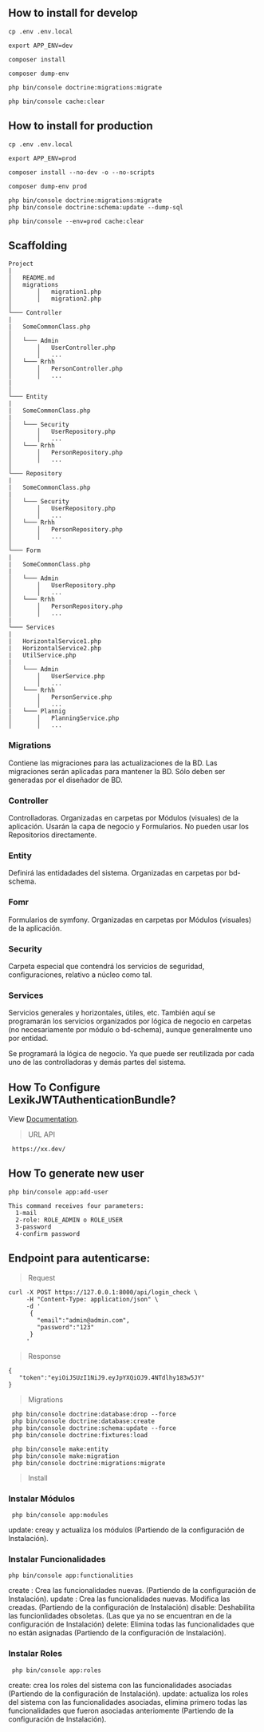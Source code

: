 ## How to install for develop

```
cp .env .env.local
```

```
export APP_ENV=dev
```

```
composer install
```

```
composer dump-env
```

```
php bin/console doctrine:migrations:migrate
```

```
php bin/console cache:clear
```

## How to install for production

```
cp .env .env.local
```

```
export APP_ENV=prod
```

```
composer install --no-dev -o --no-scripts
```

```
composer dump-env prod
```

```
php bin/console doctrine:migrations:migrate
php bin/console doctrine:schema:update --dump-sql
```

```
php bin/console --env=prod cache:clear
```

## Scaffolding

```
Project
|
│   README.md
│   migrations    
│       │   migration1.php      
│       │   migration2.php
│   
└─── Controller 
|   
|   SomeCommonClass.php
│   
│   └─── Admin
│       │   UserController.php       
│       │   ...
│   └─── Rrhh
│       │   PersonController.php       
│       │   ...
| 
│   
└─── Entity
|   
|   SomeCommonClass.php
|
│   └─── Security
│       │   UserRepository.php      
│       │   ...
│   └─── Rrhh
│       │   PersonRepository.php       
│       │   ...
│   
└─── Repository
|   
|   SomeCommonClass.php
|
│   └─── Security
│       │   UserRepository.php      
│       │   ...
│   └─── Rrhh
│       │   PersonRepository.php       
│       │   ...
│   
└─── Form
|   
|   SomeCommonClass.php
|
│   └─── Admin
│       │   UserRepository.php      
│       │   ...
│   └─── Rrhh
│       │   PersonRepository.php       
│       │   ...
|
└─── Services
|   
|   HorizontalService1.php
|   HorizontalService2.php
|   UtilService.php
|
│   └─── Admin
│       │   UserService.php       
│       │   ...
│   └─── Rrhh
│       │   PersonService.php       
│       │   ...
|   └─── Plannig
│       │   PlanningService.php       
│       │   ...

```

### Migrations ###
Contiene las migraciones para las actualizaciones de la BD. Las migraciones serán aplicadas para mantener la BD. Sólo deben ser generadas por el diseñador de BD.


### Controller ###
Controlladoras. Organizadas en carpetas por Módulos (visuales) de la aplicación. Usarán la capa de negocio y Formularios. No pueden usar los Repositorios directamente.

### Entity ###
Definirá las entidadades del sistema. Organizadas en carpetas por bd-schema.

### Fomr ###
Formularios de symfony. Organizadas en carpetas por Módulos (visuales) de la aplicación.

### Security ###
Carpeta especial que contendrá los servicios de seguridad, configuraciones, relativo a núcleo como tal. 

### Services ###
Servicios generales y horizontales, útiles, etc.
También aquí se programarán los servicios organizados por lógica de negocio en carpetas (no necesariamente por módulo o bd-schema), aunque generalmente uno por entidad. 

Se programará la lógica de negocio. Ya que puede ser reutilizada por cada uno de las controlladoras y demás partes del sistema.





## How To Configure LexikJWTAuthenticationBundle?

View [Documentation](https://github.com/lexik/LexikJWTAuthenticationBundle/blob/master/Resources/doc/index.md#installation).

> URL API

```
 https://xx.dev/
```


##  How To generate new user

```
php bin/console app:add-user
```
```
This command receives four parameters:
  1-mail
  2-role: ROLE_ADMIN o ROLE_USER
  3-password
  4-confirm password
```

## Endpoint para autenticarse:

> Request

```
curl -X POST https://127.0.0.1:8000/api/login_check \
     -H "Content-Type: application/json" \
     -d '
      {
        "email":"admin@admin.com",
        "password":"123"
      }
     '
```

> Response

```
{
   "token":"eyiOiJSUzI1NiJ9.eyJpYXQiOJ9.4NTdlhy183w5JY"
}
```

> Migrations
```
 php bin/console doctrine:database:drop --force
 php bin/console doctrine:database:create 
 php bin/console doctrine:schema:update --force
 php bin/console doctrine:fixtures:load

 php bin/console make:entity 
 php bin/console make:migration
 php bin/console doctrine:migrations:migrate
```

> Install 

### Instalar Módulos
```
 php bin/console app:modules
```
update: creay y actualiza los módulos (Partiendo de la configuración de Instalación).


### Instalar Funcionalidades
```
php bin/console app:functionalities
```
create : Crea las funcionalidades nuevas. (Partiendo de la configuración de Instalación).
update : Crea las funcionalidades nuevas. Modifica las creadas. (Partiendo de la configuración de Instalación)
disable: Deshabilita las funcionlidades obsoletas. (Las que ya no se encuentran en de la configuración de Instalación)
delete: Elimina todas las funcionalidades que no están asignadas (Partiendo de la configuración de Instalación).

### Instalar Roles
```
 php bin/console app:roles
```
create: crea los roles del sistema con las funcionalidades asociadas (Partiendo de la configuración de Instalación).
update: actualiza los roles del sistema con las funcionalidades asociadas, elimina primero todas las funcionalidades que fueron  asociadas anteriomente (Partiendo de la configuración de Instalación).
